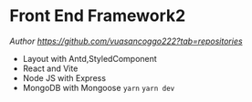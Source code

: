 # Front End Framework2
*Author https://github.com/vuasancoggo222?tab=repositories*
* Layout with Antd,StyledComponent
* React and Vite
* Node JS with Express
* MongoDB with Mongoose
`yarn`
`yarn dev`
